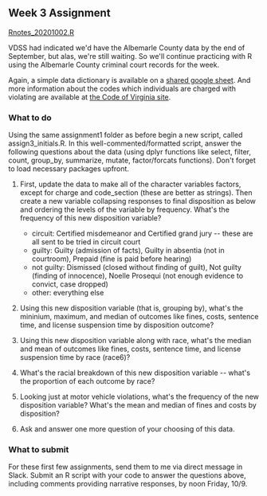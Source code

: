 ## Week 3 Assignment

[Rnotes_20201002.R](https://raw.githubusercontent.com/commpaslab/publicinterestdata_2020/main/assignments/Rnotes_20201002.R)

VDSS had indicated we'd have the Albemarle County data by the end of September, but alas, we're still waiting. So we'll continue practicing with R using the Albemarle County criminal court records for the week. 

Again, a simple data dictionary is available on a [shared google sheet](https://docs.google.com/spreadsheets/d/182TfRgi8-m9EnzME9E3mCa6rTqGMmTh2IGMDvWIuZq4/edit?usp=sharing). And more information about the codes which individuals are charged with violating are available at [the Code of Virginia site](https://law.lis.virginia.gov/vacode/).

### What to do
Using the same assignment1 folder as before begin a new script, called assign3_initials.R. In this well-commented/formatted script, answer the following questions about the data (using dplyr functions like select, filter, count, group_by, summarize, mutate, factor/forcats functions). Don't forget to load necessary packages upfront.

1. First, update the data to make all of the character variables factors, except for charge and code_section (these are better as strings). Then create a new variable collapsing responses to final disposition as below and ordering the levels of the variable by frequency. What's the frequency of this new disposition variable?

   * circuit: Certified misdemeanor and Certified grand jury -- these are all sent to be tried in circuit court
   * guilty: Guilty (admission of facts), Guilty in absentia (not in courtroom), Prepaid (fine is paid before hearing)
   * not guilty: Dismissed (closed without finding of guilt), Not guilty (finding of innocence), Noelle Prosequi (not enough evidence to convict, case dropped)
   * other: everything else

2. Using this new disposition variable (that is, grouping by), what's the mininium, maximum, and median of outcomes like fines, costs, sentence time, and license suspension time by disposition outcome? 
3. Using this new disposition variable along with race, what's the median and mean of outcomes like fines, costs, sentence time, and license suspension time by race (race6)?
4. What's the racial breakdown of this new disposition variable -- what's the proportion of each outcome by race?
5. Looking just at motor vehicle violations, what's the frequency of the new disposition variable? What's the mean and median of fines and costs by disposition?
6. Ask and answer one more question of your choosing of this data.


### What to submit
For these first few assignments, send them to me via direct message in Slack. Submit an R script with your code to answer the questions above, including comments providing narrative responses, by noon Friday, 10/9.
